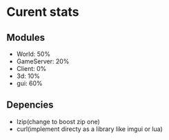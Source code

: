 # Curent stats

## Modules

- World: 50%
- GameServer: 20%
- Client: 0%
- 3d: 10%
- gui: 60%

## Depencies

- lzip(change to boost zip one)
- curl(implement directy as a library like imgui or lua)